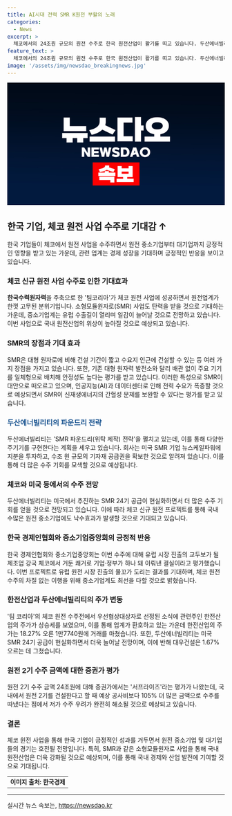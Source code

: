 ```yaml
---
title: AI시대 전력 SMR K원전 부활의 노래
categories:
  - News
excerpt: >
  체코에서의 24조원 규모의 원전 수주로 한국 원전산업이 활기를 띠고 있습니다. 두산에너빌리티를 비롯한 여러 기업들이 미국뉴스케일에게 기자재를 공급하는 등 여러 기회가 열렸습니다. 이로 인해 중소기업계는 유럽 수출 기회를 통해 일감이 증가할 것으로 전망되며, 한전산업의 주가는 18% 급등하는 등 원전업계는 큰 호재를 받았습니다. 특히, 소형모듈원자로(SMR) 사업의 탄력을 받을 것으로 기대되며, 체코 정부의 원전 프로젝트가 한국 기업들에게 큰 기회를 제공했습니다.
feature_text: >
  체코에서의 24조원 규모의 원전 수주로 한국 원전산업이 활기를 띠고 있습니다. 두산에너빌리티를 비롯한 여러 기업들이 미국뉴스케일에게 기자재를 공급하는 등 여러 기회가 열렸습니다. 이로 인해 중소기업계는 유럽 수출 기회를 통해 일감이 증가할 것으로 전망되며, 한전산업의 주가는 18% 급등하는 등 원전업계는 큰 호재를 받았습니다. 특히, 소형모듈원자로(SMR) 사업의 탄력을 받을 것으로 기대되며, 체코 정부의 원전 프로젝트가 한국 기업들에게 큰 기회를 제공했습니다.
image: '/assets/img/newsdao_breakingnews.jpg'
---
```


<p><img src="/assets/img/newsdao_breakingnews.jpg" alt="flaretime 속보" /></p>

<h2 data-ke-size="size26">한국 기업, 체코 원전 사업 수주로 기대감 ↑</h2>

<p data-ke-size="size16">한국 기업들이 체코에서 원전 사업을 수주하면서 원전 중소기업부터 대기업까지 긍정적인 영향을 받고 있는 가운데, 관련 업계는 경제 성장을 기대하며 긍정적인 반응을 보이고 있습니다.</p>

<h3><b>체코 신규 원전 사업 수주로 인한 기대효과</b></h3>

<p data-ke-size="size16"><b>한국수력원자력</b>을 주축으로 한 '팀코리아'가 체코 원전 사업에 성공하면서 원전업계가 한껏 고무된 분위기입니다. 소형모듈원자로(SMR) 사업도 탄력을 받을 것으로 기대하는 가운데, 중소기업계는 유럽 수출길이 열리며 일감이 늘어날 것으로 전망하고 있습니다. 이번 사업으로 국내 원전산업의 위상이 높아질 것으로 예상되고 있습니다.</p>

<h3><b>SMR의 장점과 기대 효과</b></h3>

<p data-ke-size="size16">SMR은 대형 원자로에 비해 건설 기간이 짧고 수요지 인근에 건설할 수 있는 등 여러 가지 장점을 가지고 있습니다. 또한, 기존 대형 원자력 발전소와 달리 배관 없이 주요 기기를 일체형으로 배치해 안정성도 높다는 평가를 받고 있습니다. 이러한 특성으로 SMR이 대안으로 떠오르고 있으며, 인공지능(AI)과 데이터센터로 인해 전력 수요가 폭증할 것으로 예상되면서 SMR이 신재생에너지의 간헐성 문제를 보완할 수 있다는 평가를 받고 있습니다.</p>

<h3><span style="color: #1a5490;">두산에너빌리티의 파운드리 전략</span></h3>

<p data-ke-size="size16">두산에너빌리티는 'SMR 파운드리(위탁 제작) 전략'을 펼치고 있는데, 이를 통해 다양한 주기기를 구현한다는 계획을 세우고 있습니다. 회사는 미국 SMR 기업 뉴스케일파워에 지분을 투자하고, 수조 원 규모의 기자재 공급권을 확보한 것으로 알려져 있습니다. 이를 통해 더 많은 수주 기회를 모색할 것으로 예상됩니다.</p>

<h3><b>체코와 미국 등에서의 수주 전망</b></h3>

<p data-ke-size="size16">두산에너빌리티는 미국에서 추진하는 SMR 24기 공급이 현실화하면서 더 많은 수주 기회를 얻을 것으로 전망되고 있습니다. 이에 따라 체코 신규 원전 프로젝트를 통해 국내 수많은 원전 중소기업에도 낙수효과가 발생할 것으로 기대되고 있습니다.</p>

<h3><b>한국 경제인협회와 중소기업중앙회의 긍정적 반응</b></h3>

<p data-ke-size="size16">한국 경제인협회와 중소기업중앙회는 이번 수주에 대해 유럽 시장 진출의 교두보가 될 제조업 강국 체코에서 거둔 쾌거로 기업·정부가 하나 돼 이뤄낸 결실이라고 평가했습니다. 이번 프로젝트로 유럽 원전 시장 진출의 물꼬가 도리는 결과를 기대하며, 체코 원전 수주의 차질 없는 이행을 위해 중소기업계도 최선을 다할 것으로 밝혔습니다.</p>

<h3><b>한전산업과 두산에너빌리티의 주가 변동</b></h3>

<p data-ke-size="size16">'팀 코리아'의 체코 원전 수주전에서 우선협상대상자로 선정된 소식에 관련주인 한전산업의 주가가 상승세를 보였으며, 이를 통해 업계가 환호하고 있는 가운데 한전산업의 주가는 18.27% 오른 1만7740원에 거래를 마쳤습니다. 또한, 두산에너빌리티는 미국 SMR 24기 공급이 현실화하면서 더욱 늘어날 전망이며, 이에 반해 대우건설은 1.67% 오르는 데 그쳤습니다.</p>

<h3><b>원전 2기 수주 금액에 대한 증권가 평가</b></h3>

<p data-ke-size="size16">원전 2기 수주 금액 24조원에 대해 증권가에서는 '서프라이즈'라는 평가가 나왔는데, 국내에서 원전 2기를 건설한다고 할 때 예상 공사비보다 105% 더 많은 금액으로 수주를 따냈다는 점에서 저가 수주 우려가 완전히 해소될 것으로 예상되고 있습니다.</p>

<h3><b>결론</b></h3>

<p data-ke-size="size16">체코 원전 사업을 통해 한국 기업이 긍정적인 성과를 거두면서 원전 중소기업 및 대기업들의 경기는 호전될 전망입니다. 특히, SMR과 같은 소형모듈원자로 사업을 통해 국내 원전산업은 더욱 강화될 것으로 예상되며, 이를 통해 국내 경제와 산업 발전에 기여할 것으로 기대됩니다.</p>

<table>
<tbody>
<tr>
<td style="text-align: center; height: 17px;"><b>이미지 출처: 한국경제</b></td>
</tr>
</tbody>
</table>

<hr>
실시간 뉴스 속보는, <a href="https://newsdao.kr" rel="dofollow">https://newsdao.kr</a>


